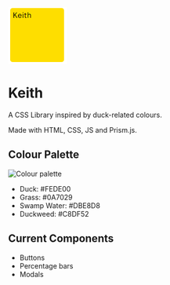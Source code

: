 ![Keith Logo](logo.png)

# Keith
A CSS Library inspired by duck-related colours.

Made with HTML, CSS, JS and Prism.js.

## Colour Palette
![Colour palette](image.png)

- Duck: #FEDE00
- Grass: #0A7029
- Swamp Water: #DBE8D8
- Duckweed: #C8DF52

## Current Components
- Buttons
- Percentage bars
- Modals
